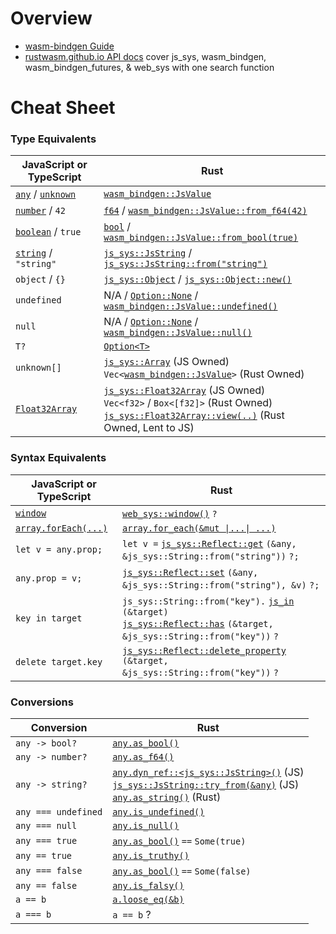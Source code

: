 # Overview

* [wasm-bindgen Guide](https://rustwasm.github.io/docs/wasm-bindgen/)
* [rustwasm.github.io API docs](https://rustwasm.github.io/wasm-bindgen/api/wasm_bindgen/index.html) cover js_sys, wasm_bindgen, wasm_bindgen_futures, & web_sys with one search function

# Cheat Sheet

### Type Equivalents

| JavaScript or TypeScript | Rust |
| ------------------------ | ---- |
| [`any`](https://www.typescriptlang.org/docs/handbook/2/everyday-types.html#any) / [`unknown`](https://www.typescriptlang.org/docs/handbook/release-notes/typescript-3-0.html#new-unknown-top-type) | [`wasm_bindgen::JsValue`](https://docs.rs/wasm-bindgen/0.2.79/wasm_bindgen/struct.JsValue.html)
| [`number`](https://www.typescriptlang.org/docs/handbook/2/everyday-types.html#the-primitives-string-number-and-boolean) / `42` | [`f64`](https://doc.rust-lang.org/std/primitive.f64.html) / [`wasm_bindgen::JsValue::from_f64(42)`](https://rustwasm.github.io/wasm-bindgen/api/wasm_bindgen/struct.JsValue.html#method.from_f64)
| [`boolean`](https://www.typescriptlang.org/docs/handbook/2/everyday-types.html#the-primitives-string-number-and-boolean) / `true` | [`bool`](https://doc.rust-lang.org/std/primitive.bool.html) / [`wasm_bindgen::JsValue::from_bool(true)`](https://rustwasm.github.io/wasm-bindgen/api/wasm_bindgen/struct.JsValue.html#method.from_bool)
| [`string`](https://www.typescriptlang.org/docs/handbook/2/everyday-types.html#the-primitives-string-number-and-boolean) / `"string"` | [`js_sys::JsString`](https://rustwasm.github.io/wasm-bindgen/api/js_sys/struct.JsString.html) / [`js_sys::JsString::from("string")`](https://rustwasm.github.io/wasm-bindgen/api/js_sys/struct.JsString.html#impl-From%3C%26%27a%20str%3E)
| `object` / `{}`                                                                                                           | [`js_sys::Object`](https://rustwasm.github.io/wasm-bindgen/api/js_sys/struct.Object.html) / [`js_sys::Object::new()`](https://rustwasm.github.io/wasm-bindgen/api/js_sys/struct.Object.html#method.new)
| `undefined` | N/A / [`Option::None`](https://doc.rust-lang.org/std/option/enum.Option.html#variant.None) / [`wasm_bindgen::JsValue::undefined()`](https://rustwasm.github.io/wasm-bindgen/api/wasm_bindgen/struct.JsValue.html#method.undefined)
| `null` | N/A / [`Option::None`](https://doc.rust-lang.org/std/option/enum.Option.html#variant.None) / [`wasm_bindgen::JsValue::null()`](https://rustwasm.github.io/wasm-bindgen/api/wasm_bindgen/struct.JsValue.html#method.null)
| `T?` | [`Option<T>`](https://doc.rust-lang.org/std/option/enum.Option.html)
| `unknown[]`                                                                                                               | [`js_sys::Array`](https://rustwasm.github.io/wasm-bindgen/api/js_sys/struct.Array.html) (JS Owned) <br> `Vec<`[`wasm_bindgen::JsValue`](https://rustwasm.github.io/wasm-bindgen/api/wasm_bindgen/struct.JsValue.html)`>` (Rust Owned)
| [`Float32Array`](https://developer.mozilla.org/en-US/docs/Web/JavaScript/Reference/Global_Objects/Float32Array)           | [`js_sys::Float32Array`](https://rustwasm.github.io/wasm-bindgen/api/js_sys/struct.Float32Array.html) (JS Owned) <br> `Vec<f32>` / `Box<[f32]>` (Rust Owned) <br> [`js_sys::Float32Array::view(..)`](https://rustwasm.github.io/wasm-bindgen/api/js_sys/struct.Float32Array.html#method.view) (Rust Owned, Lent to JS)

### Syntax Equivalents

| JavaScript or TypeScript | Rust |
| ------------------------ | ---- |
| [`window`](https://developer.mozilla.org/en-US/docs/Web/API/Window/window)                                             | [`web_sys::window()`](https://rustwasm.github.io/wasm-bindgen/api/web_sys/fn.window.html) `?`
| [`array.forEach(...)`](https://developer.mozilla.org/en-US/docs/Web/JavaScript/Reference/Global_Objects/Array/forEach) | [`array.for_each(&mut \|...\| ...)`](https://rustwasm.github.io/wasm-bindgen/api/js_sys/struct.Array.html#method.for_each)
| `let v = any.prop;` | `let v =` [`js_sys::Reflect::get`](https://rustwasm.github.io/wasm-bindgen/api/js_sys/Reflect/fn.get.html) `(&any, &js_sys::String::from("string"))` `?;`
| `any.prop = v;`     | [`js_sys::Reflect::set`](https://rustwasm.github.io/wasm-bindgen/api/js_sys/Reflect/fn.set.html) `(&any, &js_sys::String::from("string"), &v)` `?;`
| `key in target`     | `js_sys::String::from("key").` [`js_in`](https://rustwasm.github.io/wasm-bindgen/api/js_sys/struct.JsString.html#method.js_in) `(&target)` <br> [`js_sys::Reflect::has`](https://rustwasm.github.io/wasm-bindgen/api/js_sys/Reflect/fn.has.html) `(&target, &js_sys::String::from("key"))` `?`
| `delete target.key` | [`js_sys::Reflect::delete_property`](https://rustwasm.github.io/wasm-bindgen/api/js_sys/Reflect/fn.delete_property.html) `(&target, &js_sys::String::from("key"))` `?`

### Conversions

| Conversion       | Rust |
| ---------------- | ---- |
| `any -> bool?`   | [`any.as_bool()`](https://rustwasm.github.io/wasm-bindgen/api/js_sys/struct.Object.html#method.as_bool)
| `any -> number?` | [`any.as_f64()`](https://rustwasm.github.io/wasm-bindgen/api/js_sys/struct.Object.html#method.as_f64)
| `any -> string?` | [`any.dyn_ref::<js_sys::JsString>()`](https://rustwasm.github.io/wasm-bindgen/api/wasm_bindgen/trait.JsCast.html#method.dyn_ref) (JS) <br> [`js_sys::JsString::try_from(&any)`](https://rustwasm.github.io/wasm-bindgen/api/js_sys/struct.JsString.html#method.try_from) (JS) <br> [`any.as_string()`](https://rustwasm.github.io/wasm-bindgen/api/js_sys/struct.Object.html#method.as_string) (Rust)
| `any === undefined` | [`any.is_undefined()`](https://rustwasm.github.io/wasm-bindgen/api/js_sys/struct.Object.html#method.is_undefined)
| `any === null`      | [`any.is_null()`](https://rustwasm.github.io/wasm-bindgen/api/js_sys/struct.Object.html#method.is_null)
| `any === true`      | [`any.as_bool()`](https://rustwasm.github.io/wasm-bindgen/api/js_sys/struct.Object.html#method.as_bool) `==` `Some(true)`
| `any == true`       | [`any.is_truthy()`](https://rustwasm.github.io/wasm-bindgen/api/js_sys/struct.Object.html#method.is_truthy)
| `any === false`     | [`any.as_bool()`](https://rustwasm.github.io/wasm-bindgen/api/js_sys/struct.Object.html#method.as_bool) `==` `Some(false)`
| `any == false`      | [`any.is_falsy()`](https://rustwasm.github.io/wasm-bindgen/api/js_sys/struct.Object.html#method.is_falsy)
| `a == b`            | [`a.loose_eq(&b)`](https://rustwasm.github.io/wasm-bindgen/api/js_sys/struct.Object.html#method.loose_eq)
| `a === b`           | `a == b` ?
